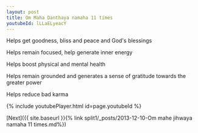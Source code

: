 ```yaml
---
layout: post
title: Om Maha Danthaya namaha 11 times
youtubeId: lLLaELyeacY
---
```

 
 
Helps get goodness, bliss and peace and God's blessings
 
Helps remain focused, help generate inner energy 
 
Helps boost physical and mental health 
 
Helps remain grounded and generates a sense of gratitude towards the greater power 
 
Helps reduce bad karma
 
 
 
 


{% include youtubePlayer.html id=page.youtubeId %}
 
[Next]({{ site.baseurl }}{% link  split1/_posts/2013-12-10-Om mahe jihwaya namaha 11 times.md%})
 
